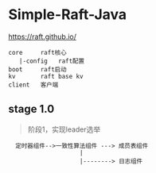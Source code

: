 # Simple-Raft-Java

https://raft.github.io/

~~~
core     raft核心
   |-config   raft配置
boot     raft启动
kv       raft base kv
client   客户端
~~~

## stage 1.0

> 阶段1，实现leader选举

~~~
  定时器组件-->一致性算法组件 ---> 成员表组件
                    |
                    |--------> 日志组件
~~~
